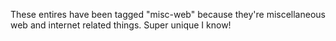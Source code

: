 ---
---
These entires have been tagged "misc-web" because they're miscellaneous web and internet related things. Super unique I know!